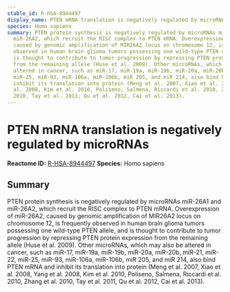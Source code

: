 ```yaml
---
stable_id: R-HSA-8944497
display_name: PTEN mRNA translation is negatively regulated by microRNAs
species: Homo sapiens
summary: PTEN protein synthesis is negatively regulated by microRNAs miR-26A1 and
  miR-26A2, which recruit the RISC complex to PTEN mRNA. Overexpression of miR-26A2,
  caused by genomic amplification of MIR26A2 locus on chromosome 12, is frequently
  observed in human brain glioma tumors possessing one wild-type PTEN allele, and
  is thought to contribute to tumor progression by repressing PTEN protein expression
  from the remaining allele (Huse et al. 2009). Other microRNAs, which may also be
  altered in cancer, such as miR-17, miR-19a, miR-19b, miR-20a, miR-20b, miR-21, miR-22,
  miR-25, miR-93, miR-106a, miR-106b, miR 205, and miR 214, also bind PTEN mRNA and
  inhibit its translation into protein (Meng et al. 2007, Xiao et al. 2008, Yang et
  al. 2008, Kim et al. 2010, Poliseno, Salmena, Riccardi et al. 2010, Zhang et al.
  2010, Tay et al. 2011, Qu et al. 2012, Cai et al. 2013).
---
```


# PTEN mRNA translation is negatively regulated by microRNAs
**Reactome ID:** [R-HSA-8944497](https://reactome.org/content/detail/R-HSA-8944497)
**Species:** Homo sapiens

## Summary

PTEN protein synthesis is negatively regulated by microRNAs miR-26A1 and miR-26A2, which recruit the RISC complex to PTEN mRNA. Overexpression of miR-26A2, caused by genomic amplification of MIR26A2 locus on chromosome 12, is frequently observed in human brain glioma tumors possessing one wild-type PTEN allele, and is thought to contribute to tumor progression by repressing PTEN protein expression from the remaining allele (Huse et al. 2009). Other microRNAs, which may also be altered in cancer, such as miR-17, miR-19a, miR-19b, miR-20a, miR-20b, miR-21, miR-22, miR-25, miR-93, miR-106a, miR-106b, miR 205, and miR 214, also bind PTEN mRNA and inhibit its translation into protein (Meng et al. 2007, Xiao et al. 2008, Yang et al. 2008, Kim et al. 2010, Poliseno, Salmena, Riccardi et al. 2010, Zhang et al. 2010, Tay et al. 2011, Qu et al. 2012, Cai et al. 2013).
